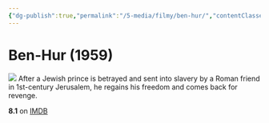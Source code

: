 ```yaml
---
{"dg-publish":true,"permalink":"/5-media/filmy/ben-hur/","contentClasses":"movie","tags":["to-watch","фильм","#Adventure","#Drama"]}
---
```


# Ben-Hur (1959)
![](https://m.media-amazon.com/images/M/MV5BNjgxY2JiZDYtZmMwOC00ZmJjLWJmODUtMTNmNWNmYWI5ODkwL2ltYWdlL2ltYWdlXkEyXkFqcGdeQXVyNjc1NTYyMjg@._V1_SX300.jpg)
After a Jewish prince is betrayed and sent into slavery by a Roman friend in 1st-century Jerusalem, he regains his freedom and comes back for revenge.

**8.1** on [IMDB](https://www.imdb.com/title/tt0052618)
